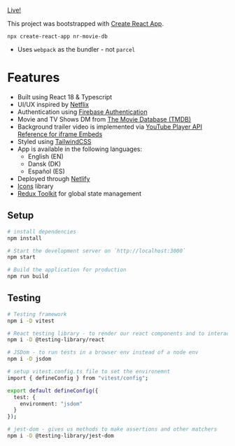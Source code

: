 [Live!](https://flixwatcher.netlify.app/)


This project was bootstrapped with [Create React App](https://github.com/facebook/create-react-app).
```
npx create-react-app nr-movie-db
```
 - Uses `webpack` as the bundler - not `parcel`
  

  # Features
  - Built using React 18 & Typescript
  - UI/UX inspired by [Netflix](https://www.netflix.com/)
  - Authentication using [Firebase Authentication](https://firebase.google.com/docs/auth)
  - Movie and TV Shows DM from [The Movie Database (TMDB)](https://www.themoviedb.org/)
  - Background trailer video is implemented via [YouTube Player API Reference for iframe Embeds](https://developers.google.com/youtube/iframe_api_reference)
  - Styled using [TailwindCSS](https://tailwindcss.com/)
  - App is available in the following languages:
    - English (EN)
    - Dansk (DK)
    - Español (ES)
  - Deployed through [Netlify](https://app.netlify.com/)
  - [Icons](https://react-icons.github.io/react-icons/) library
  - [Redux Toolkit](https://redux-toolkit.js.org/) for global state management

## Setup

```bash
# install dependencies
npm install

# Start the development server on `http://localhost:3000`
npm start

# Build the application for production
npm run build
```

## Testing
```bash
# Testing framework
npm i -D vitest

# React testing library - to render our react components and to interact with them
npm i -D @testing-library/react

# JSDom - to run tests in a browser env instead of a node env
npm i -D jsdom

# setup vitest.config.ts file to set the environemnt
import { defineConfig } from "vitest/config";

export default defineConfig({
  test: {
    environment: "jsdom"
  }
});

# jest-dom - gives us methods to make assertions and other matchers
npm i -D @testing-library/jest-dom
```